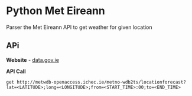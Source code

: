 # Python Met Eireann 
Parser the Met Eireann API to get weather for given location

## APi
**Website** - [data.gov.ie](https://data.gov.ie/dataset/met-eireann-weather-forecast-api)

**API Call**
```
get http://metwdb-openaccess.ichec.ie/metno-wdb2ts/locationforecast?lat=<LATITUDE>;long=<LONGITUDE>;from=<START_TIME>:00;to=<END_TIME>
```
